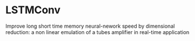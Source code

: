 # LSTMConv
Improve long short time memory neural-nework speed by dimensional reduction: a non linear emulation of a tubes amplifier in real-time application
